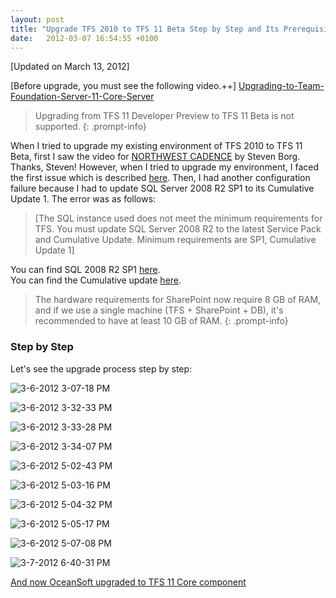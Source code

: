 ```yaml
---
layout: post
title: "Upgrade TFS 2010 to TFS 11 Beta Step by Step and Its Prerequisites"
date:   2012-03-07 16:54:55 +0100
---
```


[Updated on March 13, 2012]

[Before upgrade, you must see the following video.++]
[Upgrading-to-Team-Foundation-Server-11-Core-Server](http://channel9.msdn.com/Blogs/VisualStudio/Upgrading-to-Team-Foundation-Server-11-Core-Server-Upgrade#c634668199383903825)

>Upgrading from TFS 11 Developer Preview to TFS 11 Beta is not supported.
{: .prompt-info}

When I tried to upgrade my existing environment of TFS 2010 to TFS 11 Beta, first I saw the video for [NORTHWEST CADENCE](http://blog.nwcadence.com/upgrading-to-team-foundation-server-11-tfs-11-beta/ "NORTHWEST CADENCE") by Steven Borg. Thanks, Steven! However, when I tried to upgrade my environment, I faced the first issue which is described [here](https://mohamedradwan.com/posts/upgrade-tfs-11-beta-failure-and-its-solution/ "TFS 11 Upgrade issue"). Then, I had another configuration failure because I had to update SQL Server 2008 R2 SP1 to its Cumulative Update 1. The error was as follows:

> [The SQL instance used does not meet the minimum requirements for TFS. You must update SQL Server 2008 R2 to the latest Service Pack and Cumulative Update. Minimum requirements are SP1, Cumulative Update 1]

You can find SQL 2008 R2 SP1 [here](http://www.microsoft.com/download/en/details.aspx?id=26727 "SQL 2008 R2 SP1").  
You can find the Cumulative update [here](http://support.microsoft.com/kb/2544793 "Cumulative update").

>The hardware requirements for SharePoint now require 8 GB of RAM, and if we use a single machine (TFS + SharePoint + DB), it's recommended to have at least 10 GB of RAM.
{: .prompt-info}

### Step by Step

Let's see the upgrade process step by step:

![3-6-2012 3-07-18 PM](/assets/images/2012/03/3-6-2012-3-07-18-PM.png)

![3-6-2012 3-32-33 PM](/assets/images/2012/03/3-6-2012-3-32-33-PM.png)

![3-6-2012 3-33-28 PM](/assets/images/2012/03/3-6-2012-3-33-28-PM.png)

![3-6-2012 3-34-07 PM](/assets/images/2012/03/3-6-2012-3-34-07-PM.png)

![3-6-2012 5-02-43 PM](/assets/images/2012/03/3-6-2012-5-02-43-PM.png)

![3-6-2012 5-03-16 PM](/assets/images/2012/03/3-6-2012-5-03-16-PM.png)

![3-6-2012 5-04-32 PM](/assets/images/2012/03/3-6-2012-5-04-32-PM.png)

![3-6-2012 5-05-17 PM](/assets/images/2012/03/3-6-2012-5-05-17-PM.png)

![3-6-2012 5-07-08 PM](/assets/images/2012/03/3-6-2012-5-07-08-PM.png)

![3-7-2012 6-40-31 PM](/assets/images/2012/03/3-7-2012-6-40-31-PM.png)

[And now OceanSoft upgraded to TFS 11 Core component](https://mohamedradwan.com/posts/now-oceansoft-upgraded-to-tfs-11-beta-with-go-live-support/ "OceanSoft upgrade to TFS 11 Beta")
